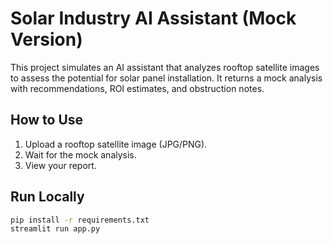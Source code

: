 # Solar Industry AI Assistant (Mock Version)

This project simulates an AI assistant that analyzes rooftop satellite images to assess the potential for solar panel installation. It returns a mock analysis with recommendations, ROI estimates, and obstruction notes.

## How to Use

1. Upload a rooftop satellite image (JPG/PNG).
2. Wait for the mock analysis.
3. View your report.

## Run Locally

```bash
pip install -r requirements.txt
streamlit run app.py

